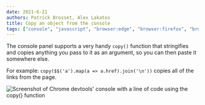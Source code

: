 ```yaml
---
date: 2021-6-21
authors: Patrick Brosset, Alex Lakatos
title: Copy an object from the console
tags: ["console", "javascript", "browser:edge", "browser:firefox", "browser:chrome", "browser:safari"]
---
```

The console panel supports a very handy `copy()` function that stringifies and copies anything you pass to it as an argument, so you can then paste it somewhere else.

For example: `copy($$('a').map(a => a.href).join('\n'))` copies all of the links from the page.

![Screenshot of Chrome devtools' console with a line of code using the copy() function](/assets/img/copy-from-console.png)
